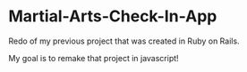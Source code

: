 # Martial-Arts-Check-In-App
Redo of my previous project that was created in Ruby on Rails.


My goal is to remake that project in javascript!
